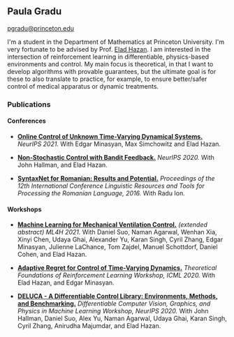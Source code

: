 [comment]: <img src="/assets/photo_1.jpg" width="60" align="right"/>

## Paula Gradu
pgradu@princeton.edu

I'm a student in the Department of Mathematics at Princeton University. I'm very fortunate to be advised by Prof. [Elad Hazan](https://www.cs.princeton.edu/~ehazan/). I am interested in the intersection of reinforcement learning in differentiable, physics-based environments and control. My main focus is theoretical, in that I want to develop algorithms with provable guarantees, but the ultimate goal is for these to also translate to practice, for example, to ensure better/safer control of medical apparatus or dynamic treatments.


### Publications
#### Conferences
- [**Online Control of Unknown Time-Varying Dynamical Systems.**](https://proceedings.neurips.cc/paper/2021/hash/856b503e276cc491e7e6e0ac1b9f4b17-Abstract.html) *NeurIPS 2021.* With Edgar Minasyan, Max Simchowitz and Elad Hazan.

- [**Non-Stochastic Control with Bandit Feedback.**](https://arxiv.org/abs/2008.05523) *NeurIPS 2020.* With John Hallman, and Elad Hazan.

- [**SyntaxNet for Romanian: Results and Potential.**](http://consilr.info.uaic.ro/2016/Consilr_2016.pdf) *Proceedings of the 12th International Conference Linguistic Resources and Tools for Processing the Romanian Language, 2016.* With Radu Ion.

#### Workshops
- [**Machine Learning for Mechanical Ventilation Control.**](https://arxiv.org/abs/2102.06779) *(extended abstract) ML4H 2021.* With Daniel Suo, Naman Agarwal, Wenhan Xia, Xinyi Chen, Udaya Ghai, Alexander Yu, Karan Singh, Cyril Zhang, Edgar Minasyan, Julienne LaChance, Tom Zajdel, Manuel Schottdorf, Daniel Cohen, and Elad Hazan.

- [**Adaptive Regret for Control of Time-Varying Dynamics.**](https://arxiv.org/abs/2007.04393) *Theoretical Foundations of Reinforcement Learning Workshop, ICML 2020.* With Elad Hazan, and Edgar Minasyan.

- [**DELUCA - A Differentiable Control Library: Environments, Methods, and Benchmarking.**](https://arxiv.org/abs/2102.09968) *Differentiable Computer Vision, Graphics, and Physics in Machine Learning Workshop, NeurIPS 2020.* With John Hallman, Daniel Suo, Alex Yu, Naman Agarwal, Udaya Ghai, Karan Singh, Cyril Zhang, Anirudha Majumdar, and Elad Hazan.
